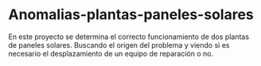 # Anomalias-plantas-paneles-solares
En este proyecto se determina el correcto funcionamiento de dos plantas de paneles solares. Buscando el origen del problema y viendo si es necesario el desplazamiento de un equipo de reparación o no.
